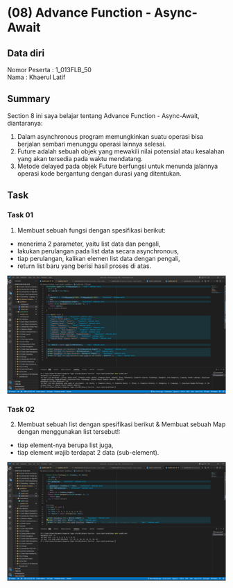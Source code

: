 # (08) Advance Function - Async-Await
## Data diri 
Nomor Peserta  : 1_013FLB_50  <br />
Nama : Khaerul Latif

## Summary 
Section 8 ini saya belajar tentang Advance Function - Async-Await, diantaranya:
1. Dalam asynchronous program memungkinkan suatu operasi bisa berjalan sembari menunggu operasi lainnya selesai.
2. Future adalah sebuah objek yang mewakili nilai potensial atau kesalahan yang akan tersedia pada waktu mendatang.
3. Metode delayed pada objek Future berfungsi untuk menunda jalannya operasi kode bergantung dengan durasi yang ditentukan.

## Task
### Task 01
1. Membuat sebuah fungsi dengan spesifikasi berikut:
- menerima 2 parameter, yaitu list data dan pengali, 
- lakukan perulangan pada list data secara asynchronous, 
- tiap perulangan, kalikan elemen list data dengan pengali, 
- return list baru yang berisi hasil proses di atas.

![imgTask01](/08_Advance%20Function%20-%20Async-Await/screenshoot/task01.png)

### Task 02
2. Membuat sebuah list dengan spesifikasi berikut & Membuat sebuah Map dengan menggunakan list tersebut!:
- tiap element-nya berupa list juga, 
- tiap element wajib terdapat 2 data (sub-element). 

![imgTask02](/08_Advance%20Function%20-%20Async-Await/screenshoot/task02.png)

